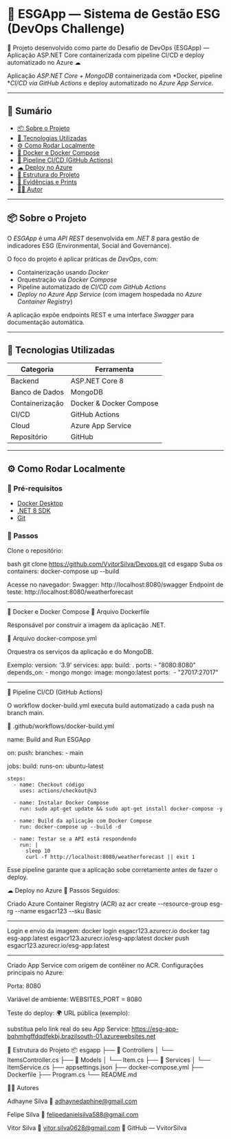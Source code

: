 # 🌱 ESGApp — Sistema de Gestão ESG (DevOps Challenge)

🧩 Projeto desenvolvido como parte do Desafio de DevOps (ESGApp) — Aplicação ASP.NET Core containerizada com pipeline CI/CD e deploy automatizado no Azure ☁

Aplicação *ASP.NET Core + MongoDB* containerizada com *Docker, pipeline **CI/CD via GitHub Actions* e deploy automatizado no *Azure App Service*.

---

## 🚀 Sumário
- [📦 Sobre o Projeto](#-sobre-o-projeto)
- [🧩 Tecnologias Utilizadas](#-tecnologias-utilizadas)
- [⚙ Como Rodar Localmente](#-como-rodar-localmente)
- [🐳 Docker e Docker Compose](#-docker-e-docker-compose)
- [🔁 Pipeline CI/CD (GitHub Actions)](#-pipeline-cicd-github-actions)
- [☁ Deploy no Azure](#-deploy-no-azure)
- [🧠 Estrutura do Projeto](#-estrutura-do-projeto)
- [📄 Evidências e Prints](#-evidências-e-prints)
- [👨‍💻 Autor](#-autor)

---

## 📦 Sobre o Projeto

O *ESGApp* é uma *API REST* desenvolvida em *.NET 8* para gestão de indicadores ESG (Environmental, Social and Governance).

O foco do projeto é aplicar práticas de *DevOps*, com:
- Containerização usando *Docker*
- Orquestração via *Docker Compose*
- Pipeline automatizado de *CI/CD com GitHub Actions*
- *Deploy no Azure App Service* (com imagem hospedada no *Azure Container Registry*)

A aplicação expõe endpoints REST e uma interface *Swagger* para documentação automática.

---

## 🧩 Tecnologias Utilizadas

| Categoria | Ferramenta |
|------------|-------------|
| Backend | ASP.NET Core 8 |
| Banco de Dados | MongoDB |
| Containerização | Docker & Docker Compose |
| CI/CD | GitHub Actions |
| Cloud | Azure App Service |
| Repositório | GitHub |

---

## ⚙ Como Rodar Localmente

### 🧰 Pré-requisitos
- [Docker Desktop](https://www.docker.com/)
- [.NET 8 SDK](https://dotnet.microsoft.com/)
- [Git](https://git-scm.com/)

### 🔧 Passos

Clone o repositório:

bash
  git clone https://github.com/VvitorSilva/Devops.git
  cd esgapp
  Suba os containers: docker-compose up --build

Acesse no navegador:
Swagger: http://localhost:8080/swagger
Endpoint de teste: http://localhost:8080/weatherforecast

---

🐳 Docker e Docker Compose
📁 Arquivo Dockerfile

Responsável por construir a imagem da aplicação .NET.

📄 Arquivo docker-compose.yml

Orquestra os serviços da aplicação e do MongoDB.

Exemplo:
version: '3.9'
services:
  app:
    build: .
    ports:
      - "8080:8080"
    depends_on:
      - mongo
  mongo:
    image: mongo:latest
    ports:
      - "27017:27017"
      
---

🔁 Pipeline CI/CD (GitHub Actions)

O workflow docker-build.yml executa build automatizado a cada push na branch main.

📄 .github/workflows/docker-build.yml

name: Build and Run ESGApp

on:
  push:
    branches:
      - main

jobs:
  build:
    runs-on: ubuntu-latest

    steps:
      - name: Checkout código
        uses: actions/checkout@v3

      - name: Instalar Docker Compose
        run: sudo apt-get update && sudo apt-get install docker-compose -y

      - name: Build da aplicação com Docker Compose
        run: docker-compose up --build -d

      - name: Testar se a API está respondendo
        run: |
          sleep 10
          curl -f http://localhost:8080/weatherforecast || exit 1

Esse pipeline garante que a aplicação sobe corretamente antes de fazer o deploy.

☁ Deploy no Azure
🔹 Passos Seguidos:

Criado Azure Container Registry (ACR)
az acr create --resource-group esg-rg --name esgacr123 --sku Basic

---

Login e envio da imagem:
docker login esgacr123.azurecr.io
docker tag esg-app:latest esgacr123.azurecr.io/esg-app:latest
docker push esgacr123.azurecr.io/esg-app:latest 

---

Criado App Service com origem de contêiner no ACR.
Configurações principais no Azure:

Porta: 8080

Variável de ambiente:
WEBSITES_PORT = 8080

Teste do deploy:
🌍 URL pública (exemplo):

substitua pelo link real do seu App Service:
https://esg-app-bqhmhgffdqdfekbj.brazilsouth-01.azurewebsites.net 


🧠 Estrutura do Projeto
📦 esgapp
├── 📁 Controllers
│   └── ItemsController.cs
├── 📁 Models
│   └── Item.cs
├── 📁 Services
│   └── ItemService.cs
├── appsettings.json
├── docker-compose.yml
├── Dockerfile
├── Program.cs
└── README.md 


👨‍💻 Autores

Adhayne Silva
📧 adhaynedaphine@gmail.com

Felipe Silva
📧 felipedanielsilva588@gmail.com

Vitor Silva
📧 vitor.silva0628@gmail.com
💼 GitHub — VvitorSilva
